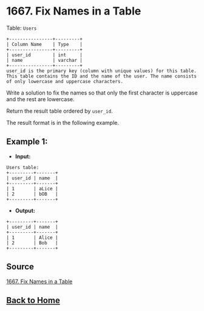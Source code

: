 # **1667. Fix Names in a Table**

Table: ``Users``

```
+----------------+---------+
| Column Name    | Type    |
+----------------+---------+
| user_id        | int     |
| name           | varchar |
+----------------+---------+
user_id is the primary key (column with unique values) for this table.
This table contains the ID and the name of the user. The name consists of only lowercase and uppercase characters.
```

Write a solution to fix the names so that only the first character is uppercase and the rest are lowercase.

Return the result table ordered by ``user_id``.

The result format is in the following example.

## **Example 1:**

- **Input:**

```
Users table:
+---------+-------+
| user_id | name  |
+---------+-------+
| 1       | aLice |
| 2       | bOB   |
+---------+-------+
```

- **Output:**

```
+---------+-------+
| user_id | name  |
+---------+-------+
| 1       | Alice |
| 2       | Bob   |
+---------+-------+
```

## **Source**

[1667. Fix Names in a Table](https://leetcode.com/problems/fix-names-in-a-table/)


## **[Back to Home](../)**